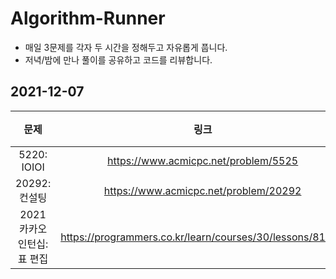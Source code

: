 # Algorithm-Runner
- 매일 3문제를 각자 두 시간을 정해두고 자유롭게 풉니다.
- 저녁/밤에 만나 풀이를 공유하고 코드를 리뷰합니다.

## 2021-12-07
|문제|링크|난이도|
|:-:|:-:|:-:|
|5220: IOIOI|https://www.acmicpc.net/problem/5525|Silver 2|
|20292: 컨설팅|https://www.acmicpc.net/problem/20292|Gold 4|
|2021 카카오 인턴십: 표 편집|https://programmers.co.kr/learn/courses/30/lessons/81303|Level 3|
